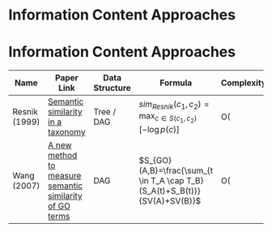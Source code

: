 # Information Content Approaches
# Information Content Approaches

| Name          | Paper Link                                                                 | Data Structure | Formula | Complexity |
|---------------|----------------------------------------------------------------------------|----------------|---------|------------|
| Resnik (1999) | [Semantic similarity in a taxonomy](https://www.aclweb.org/anthology/J99-1004.pdf) | Tree / DAG     | $sim_{Resnik}(c_1, c_2) = \max_{c \in S(c_1, c_2)} [-\log p(c)]$ | O(|V| + |E|) |
| Wang (2007)   | [A new method to measure semantic similarity of GO terms](https://academic.oup.com/bioinformatics/article/23/10/1274/197095) | DAG | $S_{GO}(A,B)=\frac{\sum_{t \in T_A \cap T_B}(S_A(t)+S_B(t))}{SV(A)+SV(B)}$ | O(|V| + |E|) |
